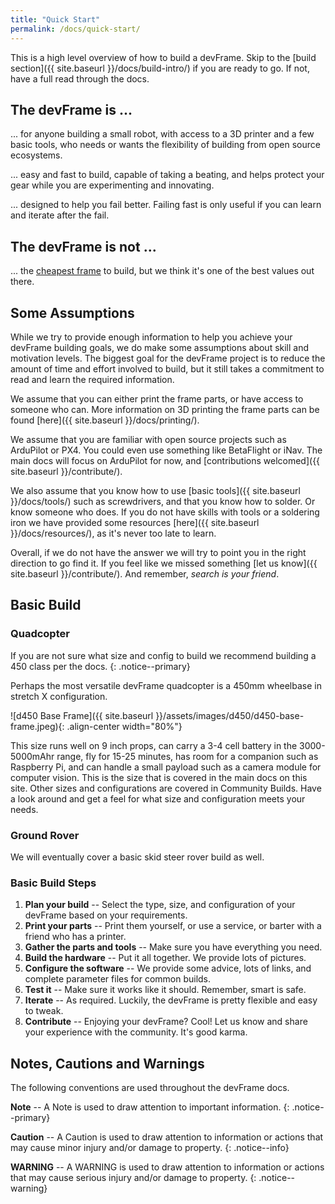```yaml
---
title: "Quick Start"
permalink: /docs/quick-start/
---
```

This is a high level overview of how to build a devFrame.  Skip to the [build section]({{ site.baseurl }}/docs/build-intro/) if you are ready to go.  If not, have a full read through the docs.

## The devFrame is ...
... for anyone building a small robot, with access to a 3D printer and a few basic tools, who needs or wants the flexibility of building from open source ecosystems.

... easy and fast to build, capable of taking a beating, and helps protect your gear while you are experimenting and innovating.

... designed to help you fail better.  Failing fast is only useful if you can learn and iterate after the fail.

## The devFrame is not ...
... the [cheapest frame](https://www.readymaderc.com/products/details/flame-wheel-f450-frame-kit) to build, but we think it's one of the best values out there.  

## Some Assumptions
While we try to provide enough information to help you achieve your devFrame building goals, we do make some assumptions about skill and motivation levels.  The biggest goal for the devFrame project is to reduce the amount of time and effort involved to build, but it still takes a commitment to read and learn the required information.  

We assume that you can either print the frame parts, or have access to someone who can.   More information on 3D printing the frame parts can be found [here]({{ site.baseurl }}/docs/printing/).

We assume that you are familiar with open source projects such as ArduPilot or PX4.  You could even use something like BetaFlight or iNav.  The main docs will focus on ArduPilot for now, and  [contributions welcomed]({{ site.baseurl }}/contribute/).

We also assume that you know how to use [basic tools]({{ site.baseurl }}/docs/tools/) such as screwdrivers, and that you know how to solder.  Or know someone who does.  If you do not have skills with tools or a soldering iron we have provided some resources [here]({{ site.baseurl }}/docs/resources/), as it's never too late to learn.

Overall, if we do not have the answer we will try to point you in the right direction to go find it.  If you feel like we missed something [let us know]({{ site.baseurl }}/contribute/).  And remember, *search is your friend*.

## Basic Build

### Quadcopter
If you are not sure what size and config to build we recommend building a 450 class per the docs.
{: .notice--primary}

Perhaps the most versatile devFrame quadcopter is a 450mm wheelbase in stretch X configuration.

![d450 Base Frame]({{ site.baseurl }}/assets/images/d450/d450-base-frame.jpeg){: .align-center width="80%"}

This size runs well on 9 inch props, can carry a 3-4 cell battery in the 3000-5000mAhr range, fly for 15-25 minutes, has room for a companion such as Raspberry Pi, and can handle a small payload such as a camera module for computer vision.  This is the size that is covered in the main docs on this site.  Other sizes and configurations are covered in Community Builds.  Have a look around and get a feel for what size and configuration meets your needs.

### Ground Rover
We will eventually cover a basic skid steer rover build as well.    

### Basic Build Steps
1. **Plan your build** --  Select the type, size, and configuration of your devFrame based on your requirements.
2. **Print your parts** --  Print them yourself, or use a service, or barter with a friend who has a printer.
3. **Gather the parts and tools** --  Make sure you have everything you need.
4. **Build the hardware** --  Put it all together.  We provide lots of pictures.
5. **Configure the software** -- We provide some advice, lots of links, and complete parameter files for common builds.
6. **Test it** -- Make sure it works like it should.  Remember, smart is safe.
7. **Iterate** -- As required.  Luckily, the devFrame is pretty flexible and easy to tweak.
8. **Contribute** --  Enjoying your devFrame?  Cool!  Let us know and share your experience with the community.  It's good karma.

## Notes, Cautions and Warnings

The following conventions are used throughout the devFrame docs.

**Note** -- A Note is used to draw attention to important information.
{: .notice--primary}

**Caution** -- A Caution is used to draw attention to information or actions that may cause minor injury and/or damage to property.
{: .notice--info}

**WARNING** -- A WARNING is used to draw attention to information or actions that may cause serious injury and/or damage to property.
{: .notice--warning}